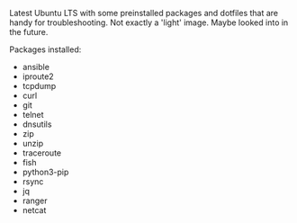 Latest Ubuntu LTS with some preinstalled packages and dotfiles that are handy for troubleshooting. Not exactly a 'light' image. Maybe looked into in the future.

Packages installed:
- ansible
- iproute2
- tcpdump
- curl
- git
- telnet
- dnsutils
- zip
- unzip
- traceroute
- fish
- python3-pip
- rsync
- jq
- ranger
- netcat
